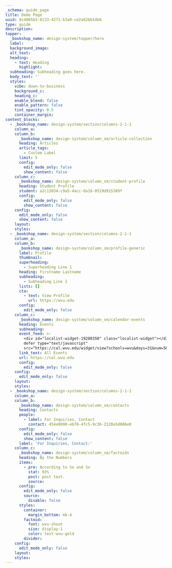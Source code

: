 ```yaml
---
_schema: guide_page
title: Demo Page
uuid: 8c4065b3-8133-4271-b3a0-ce2a62bb14b6
type: guide
description:
topper:
  _bookshop_name: design-system/topper/hero
  label:
  background_image:
  alt_text:
  heading:
    - text: Heading
      highlight:
  subheading: Subheading goes here.
  body_text: ''
  styles:
    vibe: down-to-business
    background_c:
    heading_c:
    enable_blend: false
    enable_pattern: false
    tint_opacity: 0.5
    container_margin:
content_blocks:
  - _bookshop_name: design-system/section/columns-2-1-1
    column_a:
    column_b:
      _bookshop_name: design-system/column_sm/article-collection
      heading: Articles
      article_tags:
        - Custom Label
      limit: 5
      config:
        edit_mode_only: false
        show_content: false
    column_c:
      _bookshop_name: design-system/column_sm/student-profile
      heading: Student Profile
      student: a2c13034-c9a5-4acc-8a16-0519d915389f
      config:
        edit_mode_only: false
        show_content: false
    config:
      edit_mode_only: false
      show_content: false
    layout:
    styles:
  - _bookshop_name: design-system/section/columns-2-1-1
    column_a:
    column_b:
      _bookshop_name: design-system/column_sm/profile-generic
      label: Profile
      thumbnail:
      superheading:
        - Superheading Line 1
      heading: Firstname Lastname
      subheading:
        - Subheading Line 1
      lists: []
      cta:
        - text: View Profile
          url: https://wvu.edu
      config:
        edit_mode_only: false
    column_c:
      _bookshop_name: design-system/column_sm/calendar-events
      heading: Events
      subheading:
      event_feed: >-
        <div id="localist-widget-19280350" class="localist-widget"></div><script
        defer type="text/javascript"
        src="https://cal.wvu.edu/widget/view?schools=wvu&days=31&num=5&experience=inperson&container=localist-widget-19280350&template=dsv2-vertical-mini"></script>
      link_text: All Events
      url: https://cal.wvu.edu
      config:
        edit_mode_only: false
    config:
      edit_mode_only: false
    layout:
    styles:
  - _bookshop_name: design-system/section/columns-2-1-1
    column_a:
    column_b:
      _bookshop_name: design-system/column_sm/contacts
      heading: Contacts
      people:
        - label: For Inquiries, Contact
          contact: 454e0990-eb76-4fc5-9c36-2120a5d086e0
      config:
        edit_mode_only: false
        show_content: false
      label: 'For Inquiries, Contact:'
    column_c:
      _bookshop_name: design-system/column_sm/factoids
      heading: By the Numbers
      items:
        - pre: According to So and So
          stat: 93%
          post: post text.
          source:
      config:
        edit_mode_only: false
        source:
          disable: false
      styles:
        container:
          margin_bottom: mb-4
        factoid:
          font: wvu-shout
          size: display-1
          color: text-wvu-gold
        divider:
    config:
      edit_mode_only: false
    layout:
    styles:
---
```

